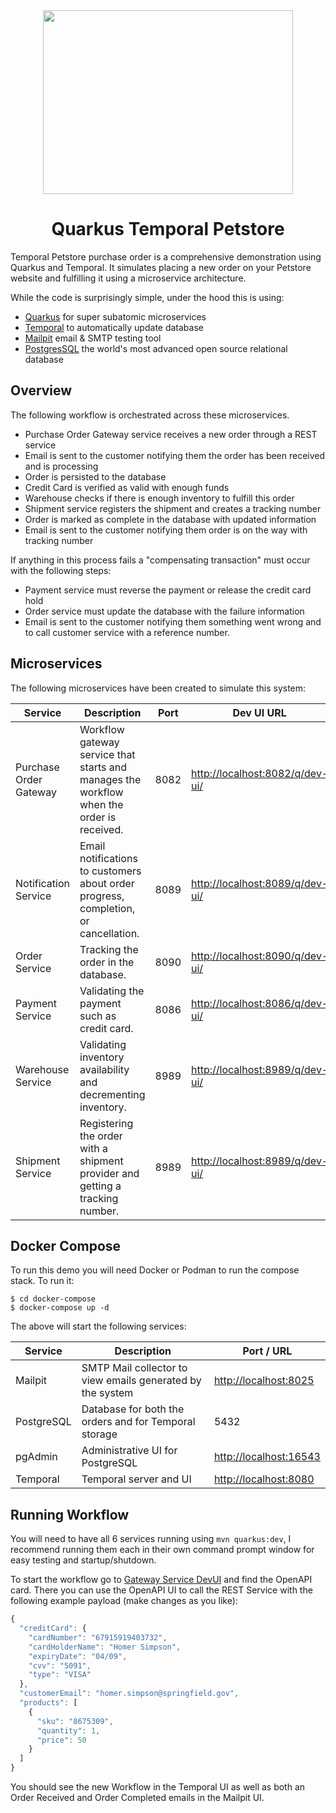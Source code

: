 <div align="center">
<img src="https://github.com/melloware/temporal-purchase-order/blob/main/docker-compose/quarkus-petstore-logo.png" width="400" height="294" >
  
# Quarkus Temporal Petstore
</div>

Temporal Petstore purchase order is a comprehensive demonstration using Quarkus and Temporal. It simulates placing a new order on your Petstore website and fulfilling it using a microservice architecture.

While the code is surprisingly simple, under the hood this is using:

- [Quarkus](https://quarkus.io/) for super subatomic microservices
- [Temporal](https://www.temporal.io/) to automatically update database
- [Mailpit](https://mailpit.axllent.org/) email & SMTP testing tool
- [PostgresSQL](https://www.postgresql.org/) the world's most advanced open source relational database

## Overview

The following workflow is orchestrated across these microservices.
* Purchase Order Gateway service receives a new order through a REST service
* Email is sent to the customer notifying them the order has been received and is processing
* Order is persisted to the database
* Credit Card is verified as valid with enough funds
* Warehouse checks if there is enough inventory to fulfill this order
* Shipment service registers the shipment and creates a tracking number
* Order is marked as complete in the database with updated information
* Email is sent to the customer notifying them order is on the way with tracking number

If anything in this process fails a "compensating transaction" must occur with the following steps:
* Payment service must reverse the payment or release the credit card hold
* Order service must update the database with the failure information
* Email is sent to the customer notifying them something went wrong and to call customer service with a reference number.

## Microservices

The following microservices have been created to simulate this system:

| Service                | Description                                                                               | Port | Dev UI URL                                                         |
|------------------------|-------------------------------------------------------------------------------------------|------|--------------------------------------------------------------------|
| Purchase Order Gateway | Workflow gateway service that starts and manages the workflow when the order is received. | 8082 | [http://localhost:8082/q/dev-ui/](http://localhost:8082/q/dev-ui/) |
| Notification Service   | Email notifications to customers about order progress, completion, or cancellation.       | 8089 | [http://localhost:8089/q/dev-ui/](http://localhost:8089/q/dev-ui/) |
| Order Service          | Tracking the order in the database.                                                       | 8090 | [http://localhost:8090/q/dev-ui/](http://localhost:8090/q/dev-ui/) |
| Payment Service        | Validating the payment such as credit card.                                               | 8086 | [http://localhost:8086/q/dev-ui/](http://localhost:8086/q/dev-ui/) |
| Warehouse Service      | Validating inventory availability and decrementing inventory.                             | 8989 | [http://localhost:8989/q/dev-ui/](http://localhost:8086/q/dev-ui/) |
| Shipment Service       | Registering the order with a shipment provider and getting a tracking number.             | 8989 | [http://localhost:8989/q/dev-ui/](http://localhost:8086/q/dev-ui/) |

## Docker Compose

To run this demo you will need Docker or Podman to run the compose stack.  To run it:

```shell
$ cd docker-compose
$ docker-compose up -d
```

The above will start the following services:

| Service    | Description                                                | Port / URL                                       |
|------------|------------------------------------------------------------|--------------------------------------------------|
| Mailpit    | SMTP Mail collector to view emails generated by the system | [http://localhost:8025](http://localhost:8025)   |
| PostgreSQL | Database for both the orders and for Temporal storage      | 5432                                             |
| pgAdmin    | Administrative UI for PostgreSQL                           | [http://localhost:16543](http://localhost:16543) |
| Temporal   | Temporal server and UI                                     | [http://localhost:8080](http://localhost:8080)   |

## Running Workflow

You will need to have all 6 services running using `mvn quarkus:dev`, I recommend running them each in their own command prompt window for easy testing and startup/shutdown.

To start the workflow go to [Gateway Service DevUI](http://localhost:8082/q/dev-ui/) and find the OpenAPI card.  There you can use the OpenAPI UI to call the REST Service with the following example payload (make changes as you like):

```js
{
  "creditCard": {
    "cardNumber": "67915919403732",
    "cardHolderName": "Homer Simpson",
    "expiryDate": "04/09",
    "cvv": "5091",
    "type": "VISA"
  },
  "customerEmail": "homer.simpson@springfield.gov",
  "products": [
    {
      "sku": "8675309",
      "quantity": 1,
      "price": 50
    }
  ]
}
```

You should see the new Workflow in the Temporal UI as well as both an Order Received and Order Completed emails in the Mailpit UI.

